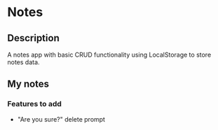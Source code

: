 # Notes
## Description
A notes app with basic CRUD functionality using LocalStorage to store notes data.

## My notes
### Features to add
- "Are you sure?" delete prompt
